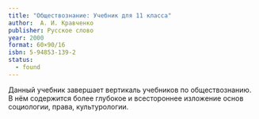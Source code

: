 ```yaml
---
title: "Обществознание: Учебник для 11 класса"
author:  А. И. Кравченко
publisher: Русское слово
year: 2000
format: 60×90/16
isbn: 5-94853-139-2
status:
  - found
---
```


Данный учебник завершает вертикаль учебников по обществознанию. В нём содержится более глубокое и всестороннее изложение основ социологии, права, культурологии.
